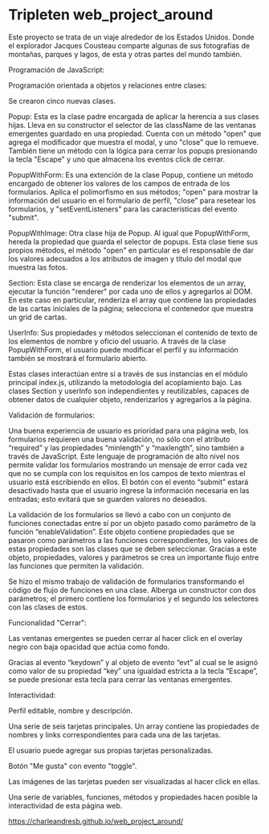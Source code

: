 # Tripleten web_project_around

Este proyecto se trata de un viaje alrededor de los Estados Unidos. Donde
el explorador Jacques Cousteau comparte algunas de sus fotografías de
montañas, parques y lagos, de esta y otras partes del mundo también.

Programación de JavaScript:

Programación orientada a objetos y relaciones entre clases:

Se crearon cinco nuevas clases.

Popup:
Esta es la clase padre encargada de aplicar la herencia a sus clases hijas. Lleva
en su constructor el selector de las className de las ventanas emergentes
guardado en una propiedad. Cuenta con un método "open" que agrega el modificador
que muestra el modal, y uno "close" que lo remueve. También tiene un método
con la lógica para cerrar los popups presionando la tecla "Escape" y uno que
almacena los eventos click de cerrar.

PopupWithForm:
Es una extención de la clase Popup, contiene un método encargado de obtener
los valores de los campos de entrada de los formularios. Aplica el polimorfismo
en sus métodos; "open" para mostrar la información del usuario en el
formulario de perfil, "close" para resetear los formularios, y "setEventListeners"
para las características del evento "submit".

PopupWithImage:
Otra clase hija de Popup. Al igual que PopupWithForm, hereda la propiedad
que guarda el selector de popups. Esta clase tiene sus propios métodos, el
método "open" en particular es el responsable de dar los valores adecuados
a los atributos de imagen y título del modal que muestra las fotos.

Section:
Esta clase se encarga de renderizar los elementos de un array, ejecutar la
función "renderer" por cada uno de ellos y agregarlos al DOM. En este caso en
particular, renderiza el array que contiene las propiedades de las cartas
iniciales de la página; selecciona el contenedor que muestra un grid de cartas.

UserInfo:
Sus propiedades y métodos seleccionan el contenido de texto de los elementos de
nombre y oficio del usuario. A través de la clase PopupWithForm, el usuario puede
modificar el perfil y su información también se mostrará el formulario abierto.

Estas clases interactúan entre si a través de sus instancias en el módulo
principal index.js, utilizando la metodología del acoplamiento bajo. Las clases
Section y userInfo son independientes y reutilizables, capaces de obtener
datos de cualquier objeto, renderizarlos y agregarlos a la página.

Validación de formularios:

Una buena experiencia de usuario es prioridad para una página web, los
formularios requieren una buena validación, no sólo con el atributo “required”
y las propiedades “minlength” y “maxlength”, sino también a través
de JavaScript. Este lenguaje de programación de alto nivel nos permite validar
los formularios mostrando un mensaje de error cada vez que no se cumpla con
los requisitos en los campos de texto mientras el usuario está
escribiendo en ellos. El botón con el evento “submit” estará desactivado hasta
que el usuario ingrese la información necesaria en las entradas; esto evitará
que se guarden valores no deseados.

La validación de los formularios se llevó a cabo con un conjunto de funciones
conectadas entre sí por un objeto pasado como parámetro de la
función “enableValidation”. Este objeto contiene propiedades que se pasaron
como parámetros a las funciones correspondientes, los valores de estas
propiedades son las clases que se deben seleccionar. Gracias a este objeto,
propiedades, valores y parámetros se crea un importante flujo entre las
funciones que permiten la validación.

Se hizo el mismo trabajo de validación de formularios transformando el
código de flujo de funciones en una clase. Alberga un constructor con dos
parámetros; el primero contiene los formularios y el segundo los selectores
con las clases de estos.

Funcionalidad "Cerrar":

Las ventanas emergentes se pueden cerrar al hacer click en el overlay negro
con baja opacidad que actúa como fondo.

Gracias al evento “keydown” y al objeto de evento “evt” al cual se le asignó
como valor de su propiedad “key” una igualdad estricta a la tecla “Escape”,
se puede presionar esta tecla para cerrar las ventanas emergentes.

Interactividad:

Perfil editable, nombre y descripción.

Una serie de seis tarjetas principales. Un array contiene las propiedades
de nombres y links correspondientes para cada una de las tarjetas.

El usuario puede agregar sus propias tarjetas personalizadas.

Botón "Me gusta" con evento "toggle".

Las imágenes de las tarjetas pueden ser visualizadas al hacer click en ellas.

Una serie de variables, funciones, métodos y propiedades hacen posible
la interactividad de esta página web.

https://charleandresb.github.io/web_project_around/
